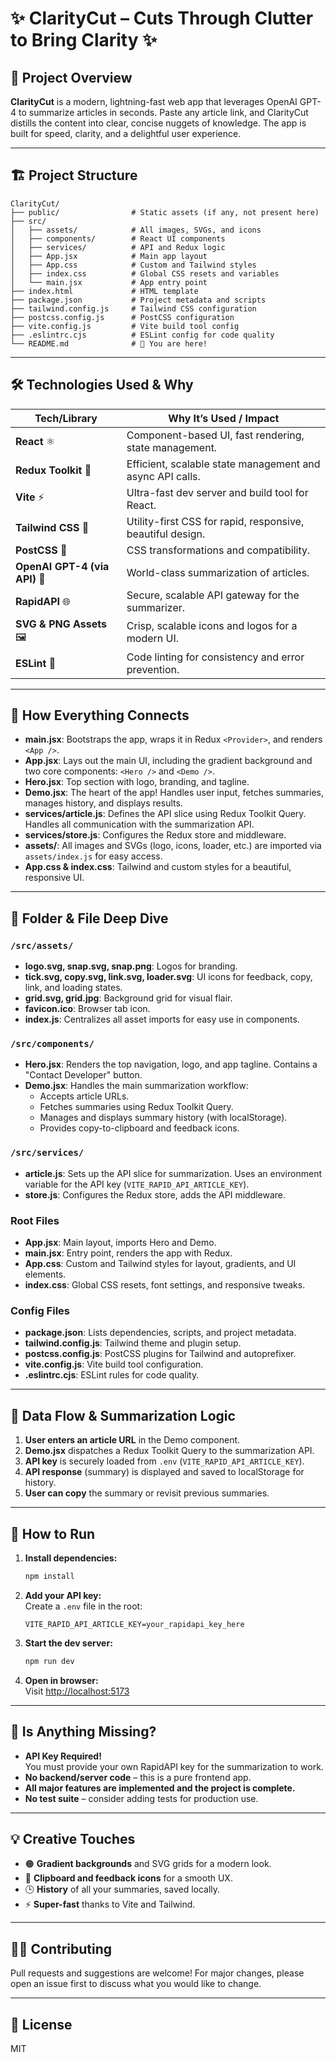 # ✨ ClarityCut – Cuts Through Clutter to Bring Clarity ✨

## 🚀 Project Overview

**ClarityCut** is a modern, lightning-fast web app that leverages OpenAI GPT-4 to summarize articles in seconds. Paste any article link, and ClarityCut distills the content into clear, concise nuggets of knowledge. The app is built for speed, clarity, and a delightful user experience.

---

## 🏗️ Project Structure

```
ClarityCut/
├── public/                # Static assets (if any, not present here)
├── src/
│   ├── assets/            # All images, SVGs, and icons
│   ├── components/        # React UI components
│   ├── services/          # API and Redux logic
│   ├── App.jsx            # Main app layout
│   ├── App.css            # Custom and Tailwind styles
│   ├── index.css          # Global CSS resets and variables
│   └── main.jsx           # App entry point
├── index.html             # HTML template
├── package.json           # Project metadata and scripts
├── tailwind.config.js     # Tailwind CSS configuration
├── postcss.config.js      # PostCSS configuration
├── vite.config.js         # Vite build tool config
├── .eslintrc.cjs          # ESLint config for code quality
└── README.md              # 📖 You are here!
```

---

## 🛠️ Technologies Used & Why

| Tech/Library                | Why It’s Used / Impact |
|-----------------------------|-----------------------|
| **React** ⚛️                | Component-based UI, fast rendering, state management. |
| **Redux Toolkit** 🛒        | Efficient, scalable state management and async API calls. |
| **Vite** ⚡                 | Ultra-fast dev server and build tool for React. |
| **Tailwind CSS** 🎨         | Utility-first CSS for rapid, responsive, beautiful design. |
| **PostCSS** 🧩              | CSS transformations and compatibility. |
| **OpenAI GPT-4 (via API)** 🤖 | World-class summarization of articles. |
| **RapidAPI** 🌐             | Secure, scalable API gateway for the summarizer. |
| **SVG & PNG Assets** 🖼️     | Crisp, scalable icons and logos for a modern UI. |
| **ESLint** 🧹               | Code linting for consistency and error prevention. |

---

## 🧩 How Everything Connects

- **main.jsx**: Bootstraps the app, wraps it in Redux `<Provider>`, and renders `<App />`.
- **App.jsx**: Lays out the main UI, including the gradient background and two core components: `<Hero />` and `<Demo />`.
- **Hero.jsx**: Top section with logo, branding, and tagline.
- **Demo.jsx**: The heart of the app! Handles user input, fetches summaries, manages history, and displays results.
- **services/article.js**: Defines the API slice using Redux Toolkit Query. Handles all communication with the summarization API.
- **services/store.js**: Configures the Redux store and middleware.
- **assets/**: All images and SVGs (logo, icons, loader, etc.) are imported via `assets/index.js` for easy access.
- **App.css & index.css**: Tailwind and custom styles for a beautiful, responsive UI.

---

## 📂 Folder & File Deep Dive

### `/src/assets/`
- **logo.svg, snap.svg, snap.png**: Logos for branding.
- **tick.svg, copy.svg, link.svg, loader.svg**: UI icons for feedback, copy, link, and loading states.
- **grid.svg, grid.jpg**: Background grid for visual flair.
- **favicon.ico**: Browser tab icon.
- **index.js**: Centralizes all asset imports for easy use in components.

### `/src/components/`
- **Hero.jsx**: Renders the top navigation, logo, and app tagline. Contains a "Contact Developer" button.
- **Demo.jsx**: Handles the main summarization workflow:
  - Accepts article URLs.
  - Fetches summaries using Redux Toolkit Query.
  - Manages and displays summary history (with localStorage).
  - Provides copy-to-clipboard and feedback icons.

### `/src/services/`
- **article.js**: Sets up the API slice for summarization. Uses an environment variable for the API key (`VITE_RAPID_API_ARTICLE_KEY`).
- **store.js**: Configures the Redux store, adds the API middleware.

### Root Files
- **App.jsx**: Main layout, imports Hero and Demo.
- **main.jsx**: Entry point, renders the app with Redux.
- **App.css**: Custom and Tailwind styles for layout, gradients, and UI elements.
- **index.css**: Global CSS resets, font settings, and responsive tweaks.

### Config Files
- **package.json**: Lists dependencies, scripts, and project metadata.
- **tailwind.config.js**: Tailwind theme and plugin setup.
- **postcss.config.js**: PostCSS plugins for Tailwind and autoprefixer.
- **vite.config.js**: Vite build tool configuration.
- **.eslintrc.cjs**: ESLint rules for code quality.

---

## 🔗 Data Flow & Summarization Logic

1. **User enters an article URL** in the Demo component.
2. **Demo.jsx** dispatches a Redux Toolkit Query to the summarization API.
3. **API key** is securely loaded from `.env` (`VITE_RAPID_API_ARTICLE_KEY`).
4. **API response** (summary) is displayed and saved to localStorage for history.
5. **User can copy** the summary or revisit previous summaries.

---

## 🧪 How to Run

1. **Install dependencies:**  
   ```bash
   npm install
   ```
2. **Add your API key:**  
   Create a `.env` file in the root:
   ```
   VITE_RAPID_API_ARTICLE_KEY=your_rapidapi_key_here
   ```
3. **Start the dev server:**  
   ```bash
   npm run dev
   ```
4. **Open in browser:**  
   Visit [http://localhost:5173](http://localhost:5173)

---

## 📝 Is Anything Missing?

- **API Key Required!**  
  You must provide your own RapidAPI key for the summarization to work.
- **No backend/server code** – this is a pure frontend app.
- **All major features are implemented and the project is complete.**
- **No test suite** – consider adding tests for production use.

---

## 💡 Creative Touches

- 🟠 **Gradient backgrounds** and SVG grids for a modern look.
- 📝 **Clipboard and feedback icons** for a smooth UX.
- 🕒 **History** of all your summaries, saved locally.
- ⚡ **Super-fast** thanks to Vite and Tailwind.

---

## 👩‍💻 Contributing

Pull requests and suggestions are welcome! For major changes, please open an issue first to discuss what you would like to change.

---

## 📜 License

MIT


